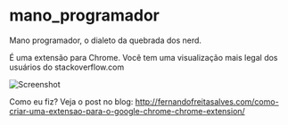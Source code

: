 mano_programador
================

Mano programador, o dialeto da quebrada dos nerd.

É uma extensão para Chrome. Você tem uma visualização mais legal dos usuários do stackoverflow.com

![Screenshot](https://github.com/ffreitasalves/mano_programador/blob/master/screenshot.jpg?raw=true "Screenshot")

Como eu fiz? Veja o post no blog:
http://fernandofreitasalves.com/como-criar-uma-extensao-para-o-google-chrome-chrome-extension/
